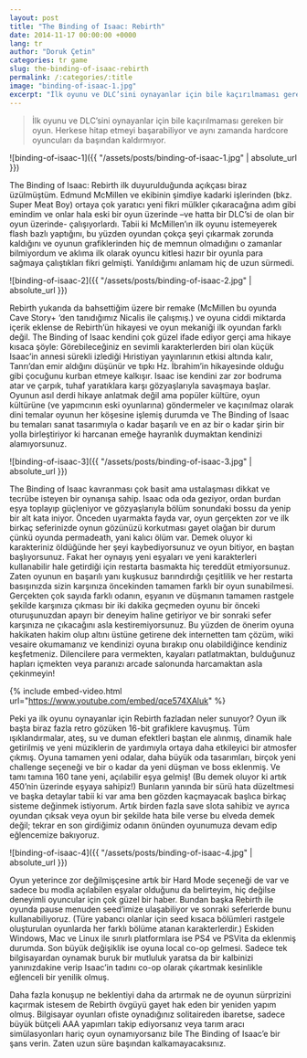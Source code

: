 ```yaml
---
layout: post
title: "The Binding of Isaac: Rebirth"
date: 2014-11-17 00:00:00 +0000
lang: tr
author: "Doruk Çetin"
categories: tr game
slug: the-binding-of-isaac-rebirth
permalink: /:categories/:title
image: "binding-of-isaac-1.jpg"
excerpt: "İlk oyunu ve DLC’sini oynayanlar için bile kaçırılmaması gereken bir oyun. Herkese hitap etmeyi başarabiliyor ve aynı zamanda hardcore oyuncuları da başından kaldırmıyor."
---
```

> İlk oyunu ve DLC’sini oynayanlar için bile kaçırılmaması gereken bir oyun. Herkese hitap etmeyi başarabiliyor ve aynı zamanda hardcore oyuncuları da başından kaldırmıyor.

![binding-of-isaac-1]({{ "/assets/posts/binding-of-isaac-1.jpg" | absolute_url }})

The Binding of Isaac: Rebirth ilk duyurulduğunda açıkçası biraz üzülmüştüm. Edmund McMillen ve ekibinin şimdiye kadarki işlerinden (bkz. Super Meat Boy) ortaya çok yaratıcı yeni fikri mülkler çıkaracağına adım gibi emindim ve onlar hala eski bir oyun üzerinde –ve hatta bir DLC’si de olan bir oyun üzerinde- çalışıyorlardı. Tabii ki McMillen’ın ilk oyunu istemeyerek flash bazlı yaptığını, bu yüzden oyundan çokça şeyi çıkarmak zorunda kaldığını ve oyunun grafiklerinden hiç de memnun olmadığını o zamanlar bilmiyordum ve aklıma ilk olarak oyuncu kitlesi hazır bir oyunla para sağmaya çalıştıkları fikri gelmişti. Yanıldığımı anlamam hiç de uzun sürmedi.

![binding-of-isaac-2]({{ "/assets/posts/binding-of-isaac-2.jpg" | absolute_url }})

Rebirth yukarıda da bahsettiğim üzere bir remake (McMillen bu oyunda Cave Story+ ‘den tanıdığımız Nicalis ile çalışmış.) ve oyuna ciddi miktarda içerik eklense de Rebirth’ün hikayesi ve oyun mekaniği ilk oyundan farklı değil. The Binding of Isaac kendini çok güzel ifade ediyor gerçi ama hikaye kısaca şöyle: Görebileceğiniz en sevimli karakterlerden biri olan küçük Isaac’in annesi sürekli izlediği Hıristiyan yayınlarının etkisi altında kalır, Tanrı’dan emir aldığını düşünür ve tıpkı Hz. İbrahim’in hikayesinde olduğu gibi çocuğunu kurban etmeye kalkışır. Isaac ise kendini zar zor bodruma atar ve çarpık, tuhaf yaratıklara karşı gözyaşlarıyla savaşmaya başlar. Oyunun asıl derdi hikaye anlatmak değil ama popüler kültüre, oyun kültürüne (ve yapımcının eski oyunlarına) göndermeler ve kaçınılmaz olarak dini temalar oyunun her köşesine işlemiş durumda ve The Binding of Isaac bu temaları sanat tasarımıyla o kadar başarılı ve en az bir o kadar şirin bir yolla birleştiriyor ki harcanan emeğe hayranlık duymaktan kendinizi alamıyorsunuz.

![binding-of-isaac-3]({{ "/assets/posts/binding-of-isaac-3.jpg" | absolute_url }})

The Binding of Isaac kavranması çok basit ama ustalaşması dikkat ve tecrübe isteyen bir oynanışa sahip. Isaac oda oda geziyor, ordan burdan eşya toplayıp güçleniyor ve gözyaşlarıyla bölüm sonundaki bossu da yenip bir alt kata iniyor. Önceden uyarmakta fayda var, oyun gerçekten zor ve ilk birkaç seferinizde oynun gözünüzü korkutması gayet olağan bir durum çünkü oyunda permadeath, yani kalıcı ölüm var. Demek oluyor ki karakteriniz öldüğünde her şeyi kaybediyorsunuz ve oyun bitiyor, en baştan başlıyorsunuz. Fakat her oynayış yeni eşyaları ve yeni karakterleri kullanabilir hale getirdiği için restarta basmakta hiç tereddüt etmiyorsunuz. Zaten oyunun en başarılı yanı kuşkusuz barındırdığı çeşitlilik ve her restarta basışınızda sizin karşınıza öncekinden tamamen farklı bir oyun sunabilmesi. Gerçekten çok sayıda farklı odanın, eşyanın ve düşmanın tamamen rastgele şekilde karşınıza çıkması bir iki dakika geçmeden oyunu bir önceki oturuşunuzdan apayrı bir deneyim haline getiriyor ve bir sonraki sefer karşınıza ne çıkacağını asla kestiremiyorsunuz. Bu yüzden de önerim oyuna hakikaten hakim olup altını üstüne getirene dek internetten tam çözüm, wiki vesaire okumamanız ve kendinizi oyuna bırakıp onu olabildiğince kendiniz keşfetmeniz. Dilencilere para vermekten, kayaları patlatmaktan, bulduğunuz hapları içmekten veya paranızı arcade salonunda harcamaktan asla çekinmeyin!

{% include embed-video.html url="https://www.youtube.com/embed/qce574XAluk" %}

Peki ya ilk oyunu oynayanlar için Rebirth fazladan neler sunuyor? Oyun ilk başta biraz fazla retro gözüken 16-bit grafiklere kavuşmuş. Tüm ışıklandırmalar, ateş, su ve duman efektleri baştan ele alınmış, dinamik hale getirilmiş ve yeni müziklerin de yardımıyla ortaya daha etkileyici bir atmosfer çıkmış. Oyuna tamamen yeni odalar, daha büyük oda tasarımları, birçok yeni challenge seçeneği ve bir o kadar da yeni düşman ve boss eklenmiş. Ve tamı tamına 160 tane yeni, açılabilir eşya gelmiş! (Bu demek oluyor ki artık 450’nin üzerinde eşyaya sahipiz!) Bunların yanında bir sürü hata düzeltmesi ve başka detaylar tabii ki var ama ben gözden kaçmayacak başlıca birkaç sisteme değinmek istiyorum. Artık birden fazla save slota sahibiz ve ayrıca oyundan çıksak veya oyun bir şekilde hata bile verse bu elveda demek değil; tekrar en son girdiğimiz odanın önünden oyunumuza devam edip eğlencemize bakıyoruz.

![binding-of-isaac-4]({{ "/assets/posts/binding-of-isaac-4.jpg" | absolute_url }})

Oyun yeterince zor değilmişçesine artık bir Hard Mode seçeneği de var ve sadece bu modla açılabilen eşyalar olduğunu da belirteyim, hiç değilse deneyimli oyuncular için çok güzel bir haber. Bundan başka Rebirth ile oyunda pause menuden seed’imize ulaşabiliyor ve sonraki seferlerde bunu kullanabiliyoruz. (Türe yabancı olanlar için seed kısaca bölümleri rastgele oluşturulan oyunlarda her farklı bölüme atanan karakterlerdir.) Eskiden Windows, Mac ve Linux ile sınırlı platformlara ise PS4 ve PSVita da eklenmiş durumda. Son büyük değişiklik ise oyuna local co-op gelmesi. Sadece tek bilgisayardan oynamak buruk bir mutluluk yaratsa da bir kalbinizi yanınızdakine verip Isaac’in tadını co-op olarak çıkartmak kesinlikle eğlenceli bir yenilik olmuş.

Daha fazla konuşup ne beklentiyi daha da artırmak ne de oyunun sürprizini kaçırmak istesem de Rebirth  övgüyü gayet hak eden bir yeniden yapım olmuş. Bilgisayar oyunları ofiste oynadığınız solitaireden ibaretse, sadece büyük bütçeli AAA yapımları takip ediyorsanız veya tarım aracı simülasyonları hariç oyun oynamıyorsanız bile  The Binding of Isaac’e bir şans verin. Zaten uzun süre başından kalkamayacaksınız.